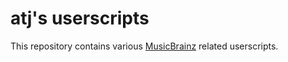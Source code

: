 # atj's userscripts

This repository contains various [MusicBrainz](https://musicbrainz.org) related userscripts.
